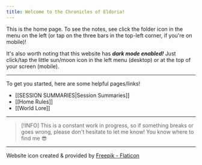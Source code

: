 ```yaml
---
title: Welcome to the Chronicles of Eldoria!
---
```

This is the home page. To see the notes, see click the folder icon in the menu on the left (or tap on the three bars in the top-left corner, if you're on mobile)!

It's also worth noting that this website has ***dark mode enabled!*** Just click/tap the little sun/moon icon in the left menu (desktop) or at the top of your screen (mobile).

---

To get you started, here are some helpful pages/links!
- [[SESSION SUMMARIES|Session Summaries]]
- [[Home Rules]]
- [[World Lore]]


---


>[!INFO] This is a constant work in progress, so if something breaks or goes wrong, please don't hesitate to let me know! You know where to find me 😎

---

Website icon created & provided by [Freepik - Flaticon](https://www.flaticon.com/free-icon/d20_6688558)